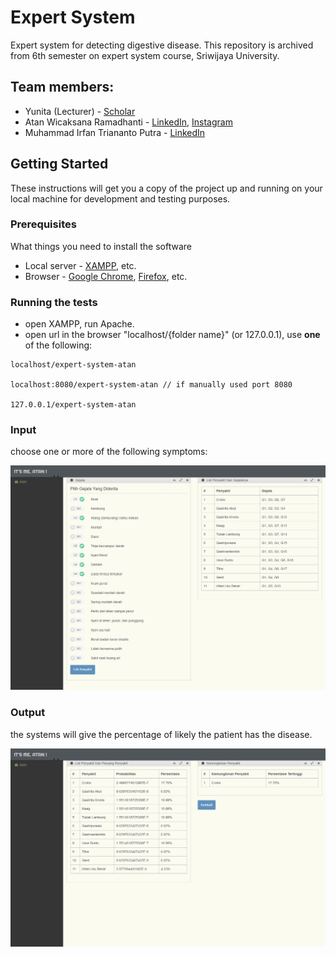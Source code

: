 # Expert System

Expert system for detecting digestive disease.
This repository is archived from 6th semester on expert system course, Sriwijaya University.

## Team members:

* Yunita (Lecturer) - [Scholar](https://scholar.google.com/citations?user=qwrSdQMAAAAJ&hl=en)
* Atan Wicaksana Ramadhanti - [LinkedIn](https://www.linkedin.com/in/atan-w-ramadhanti-845936188/), [Instagram](https://www.instagram.com/atanwrawr/)
* Muhammad Irfan Triananto Putra - [LinkedIn](https://www.linkedin.com/in/trianantoputra/)

## Getting Started

These instructions will get you a copy of the project up and running on your local machine for development and testing purposes.

### Prerequisites

What things you need to install the software

* Local server - [XAMPP](https://www.apachefriends.org/index.html), etc.
* Browser - [Google Chrome](https://www.google.com/chrome/), [Firefox](https://www.mozilla.org/en-US/firefox/new/), etc.

### Running the tests

* open XAMPP, run Apache.
* open url in the browser "localhost/{folder name}" (or 127.0.0.1), use **one** of the following:
```
localhost/expert-system-atan

localhost:8080/expert-system-atan // if manually used port 8080

127.0.0.1/expert-system-atan
```

### Input

choose one or more of the following symptoms:

<p align="center">
  <img src="1-input.png" alt="input" width="738">
</p>

### Output

the systems will give the percentage of likely the patient has the disease.

<p align="center">
  <img src="2-output.png" alt="output" width="738">
</p>